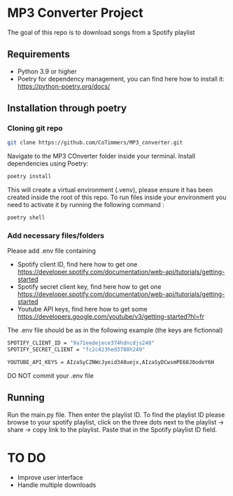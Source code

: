 # MP3 Converter Project
The goal of this repo is to download songs from a Spotify playlist

## Requirements
- Python 3.9 or higher
- Poetry for dependency management, you can find here how to install it: https://python-poetry.org/docs/

## Installation through poetry

### Cloning git repo
```bash
git clone https://github.com/CoTimmers/MP3_converter.git
```
Navigate to the MP3 COnverter folder inside your terminal. Install dependencies using Poetry:
```bash
poetry install
```
This will create a virtual environment (.venv), please ensure it has been created inside the root of this repo.
To run files inside your environment you need to activate it by running the following command : 
```bash
poetry shell
```
### Add necessary files/folders
Please add .env file containing 
- Spotify client ID, find here how to get one https://developer.spotify.com/documentation/web-api/tutorials/getting-started
- Spotify secret client key, find here how to get one https://developer.spotify.com/documentation/web-api/tutorials/getting-started
- Youtube API keys, find here how to get some https://developers.google.com/youtube/v3/getting-started?hl=fr
  
The .env file should be as in the following example (the keys are fictionnal)

```bash
SPOTIFY_CLIENT_ID = "9a71eedejece374hdncdjs248"
SPOTIFY_SECRET_CLIENT = "fc2c423hed3788h249"

YOUTUBE_API_KEYS = AIzaSyCZNWcJyeid348uejx,AIzaSyDCwsmPE68J0odeY6H
```
DO NOT commit your .env file  
## Running

Run the main.py file. 
Then enter the playlist ID. To find the playlist ID please browse to your spotify playlist, click on the three dots next to the playlist -> share -> copy link to the playlist. Paste that in the Spotify playlist ID field.







# TO DO
- Improve user interface
- Handle multiple downloads


